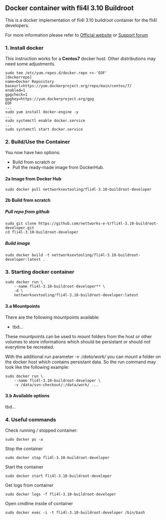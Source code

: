 ## Docker container with fli4l 3.10 Buildroot
 
 This is a docker implementation of fli4l 3.10 buildroot container for the fli4l developers.

 For more information please refer to [Official website](http://www.fli4l.de/) 
 or [Support forum](https://forum.nettworks.org)

### 1. Install docker

 This instruction works for a <b>Centos7</b> docker host. Other distributions 
 may need some adjustments.

```shell
sudo tee /etc/yum.repos.d/docker.repo <<-'EOF'
[dockerrepo]
name=Docker Repository
baseurl=https://yum.dockerproject.org/repo/main/centos/7/
enabled=1
gpgcheck=1
gpgkey=https://yum.dockerproject.org/gpg
EOF
...
sudo yum install docker-engine -y
...
sudo systemctl enable docker.service
...
sudo systemctl start docker.service
```

### 2. Build/Use the Container

You now have two options: 
- Build from scratch or 
- Pull the ready-made image from DockerHub. 

#### 2a Image from Docker Hub

```shell
sudo docker pull nettworksevtooling/fli4l-3.10-buildroot-developer
```

#### 2b Build from scratch

##### Pull repo from github

```shell
sudo git clone https://github.com/nettworks-e-V/fli4l-3.10-buildroot-developer.git
cd fli4l-3.10-buildroot-developer
```

##### Build image

```shell
sudo docker build -t nettworksevtooling/fli4l-3.10-buildroot-developer:latest .
```

### 3. Starting docker container

```shell
sudo docker run \
    --name fli4l-3.10-buildroot-developer** \
    -d \
    nettworksevtooling/fli4l-3.10-buildroot-developer:latest
```

#### 3.a Mountpoints

There are the following mountpoints available:

 * tbd...

These mountpoints can be used to mount folders from the host or other volumes
to store informations which should be persistant or should not everytime be 
recreated.

With the additional run parameter _-v <host-folder>:/data/work/_ you can mount 
a folder on the docker host which contains persistant data. So the run command 
may look like the following example:

```shell
sudo docker run \
    --name fli4l-3.10-buildroot-developer \
    -v /data/svn-checkout/:/data/work/ ...
```

#### 3.b Available options

tbd...

### 4. Useful commands

Check running / stopped container:

```shell
sudo docker ps -a
```

Stop the container

```shell
sudo docker stop fli4l-3.10-buildroot-developer
```

Start the container

```shell
sudo docker start fli4l-3.10-buildroot-developer
```

Get logs from container

```shell
sudo docker logs -f fli4l-3.10-buildroot-developer
```

Open cmdline inside of container

```shell
sudo docker exec -i -t fli4l-3.10-buildroot-developer /bin/bash
```

